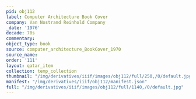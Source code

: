 ```yaml
---
pid: obj112
label: Computer Architecture Book Cover
company: Van Nostrand Reinhold Company
_date: '1976'
decade: 70s
commentary: 
object_type: book
source: computer_architecture_BookCover_1970
source_name: 
order: '111'
layout: qatar_item
collection: temp_collection
thumbnail: "/img/derivatives/iiif/images/obj112/full/250,/0/default.jpg"
manifest: "/img/derivatives/iiif/obj112/manifest.json"
full: "/img/derivatives/iiif/images/obj112/full/1140,/0/default.jpg"
---
```

